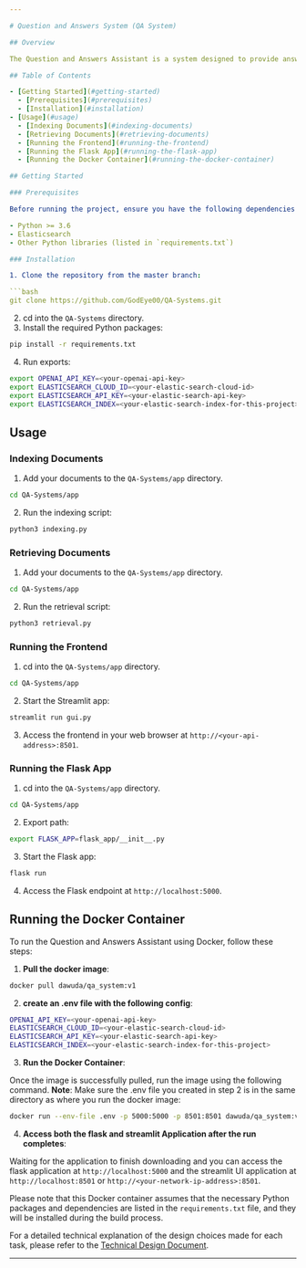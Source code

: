 ```yaml
---

# Question and Answers System (QA System)

## Overview

The Question and Answers Assistant is a system designed to provide answers to user queries based on indexed documents. It utilizes Elasticsearch for document indexing and retrieval, as well as a pre-trained language model (GPT-3.5 Turbo) for question answering.

## Table of Contents

- [Getting Started](#getting-started)
  - [Prerequisites](#prerequisites)
  - [Installation](#installation)
- [Usage](#usage)
  - [Indexing Documents](#indexing-documents)
  - [Retrieving Documents](#retrieving-documents)
  - [Running the Frontend](#running-the-frontend)
  - [Running the Flask App](#running-the-flask-app)
  - [Running the Docker Container](#running-the-docker-container)

## Getting Started

### Prerequisites

Before running the project, ensure you have the following dependencies installed:

- Python >= 3.6
- Elasticsearch
- Other Python libraries (listed in `requirements.txt`)

### Installation

1. Clone the repository from the master branch:

```bash
git clone https://github.com/GodEye00/QA-Systems.git
```

2. cd into the `QA-Systems` directory.
3. Install the required Python packages:

```bash
pip install -r requirements.txt
```

4. Run exports:

```bash
export OPENAI_API_KEY=<your-openai-api-key>
export ELASTICSEARCH_CLOUD_ID=<your-elastic-search-cloud-id>
export ELASTICSEARCH_API_KEY=<your-elastic-search-api-key>
export ELASTICSEARCH_INDEX=<your-elastic-search-index-for-this-project>
```

## Usage

### Indexing Documents

1. Add your documents to the `QA-Systems/app` directory.

```bash
cd QA-Systems/app
```

2. Run the indexing script:

```bash
python3 indexing.py
```

### Retrieving Documents

1. Add your documents to the `QA-Systems/app` directory.

```bash
cd QA-Systems/app
```

2. Run the retrieval script:

```bash
python3 retrieval.py
```

### Running the Frontend

1. cd into the `QA-Systems/app` directory.

```bash
cd QA-Systems/app
```

2. Start the Streamlit app:

```bash
streamlit run gui.py
```

3. Access the frontend in your web browser at `http://<your-api-address>:8501`.

### Running the Flask App

1. cd into the `QA-Systems/app` directory.

```bash
cd QA-Systems/app
```

2. Export path:

```bash
export FLASK_APP=flask_app/__init__.py
```

3. Start the Flask app:

```bash
flask run
```

4. Access the Flask endpoint at `http://localhost:5000`.

## Running the Docker Container

To run the Question and Answers Assistant using Docker, follow these steps:


1. **Pull the docker image**:

```bash
docker pull dawuda/qa_system:v1
```

2. **create an .env file with the following config**:

```bash
OPENAI_API_KEY=<your-openai-api-key>
ELASTICSEARCH_CLOUD_ID=<your-elastic-search-cloud-id>
ELASTICSEARCH_API_KEY=<your-elastic-search-api-key>
ELASTICSEARCH_INDEX=<your-elastic-search-index-for-this-project>
```

3. **Run the Docker Container**:

Once the image is successfully pulled, run the image using the following command. **Note**:  Make sure the .env file you created in step 2 is in the same directory as where you run the docker image:

```bash
docker run --env-file .env -p 5000:5000 -p 8501:8501 dawuda/qa_system:v1
```

4. **Access both the flask and streamlit Application after the run completes**:

Waiting for the application to finish downloading and you can access the flask application at `http://localhost:5000`
and the streamlit UI application at `http://localhost:8501` or `http://<your-network-ip-address>:8501`.

Please note that this Docker container assumes that the necessary Python packages and dependencies are listed in the `requirements.txt` file, and they will be installed during the build process.

For a detailed technical explanation of the design choices made for each task, please refer to the [Technical Design Document](https://github.com/GodEye00/QA-Systems/blob/master/docs/technical.pdf).

--- 
```


